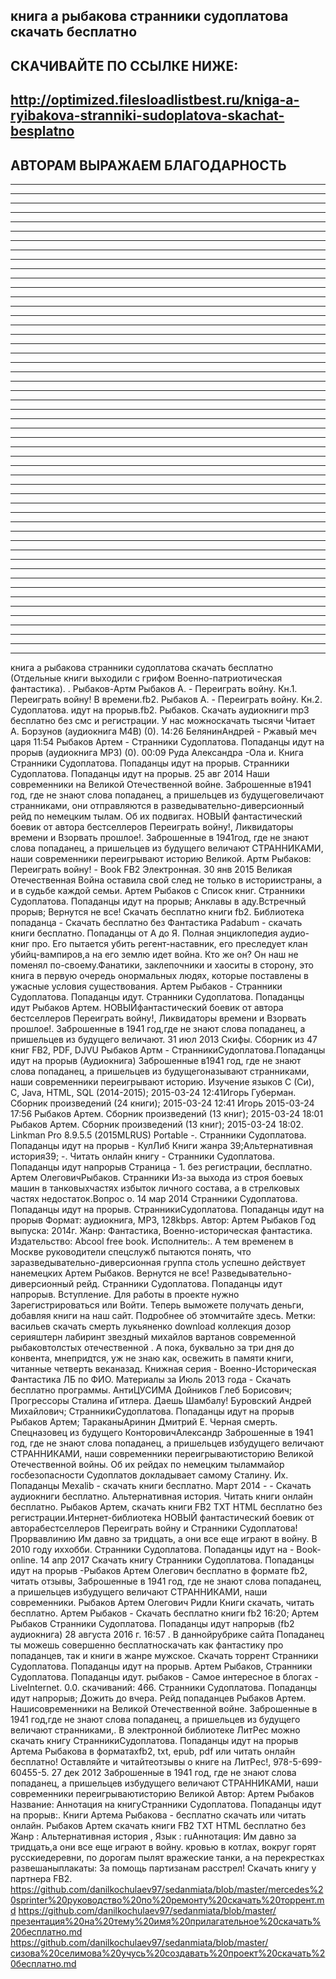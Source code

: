 книга а рыбакова странники судоплатова скачать бесплатно
--------------------------------------------------
СКАЧИВАЙТЕ ПО ССЫЛКЕ НИЖЕ:
--------------------------------------------------
http://optimized.filesloadlistbest.ru/kniga-a-ryibakova-stranniki-sudoplatova-skachat-besplatno
--------------------------------------------------
АВТОРАМ ВЫРАЖАЕМ БЛАГОДАРНОСТЬ
--------------------------------------------------
--------------------------------------------------
--------------------------------------------------
--------------------------------------------------
--------------------------------------------------
--------------------------------------------------
--------------------------------------------------
--------------------------------------------------
--------------------------------------------------
--------------------------------------------------
--------------------------------------------------
--------------------------------------------------
--------------------------------------------------
--------------------------------------------------
--------------------------------------------------
--------------------------------------------------
--------------------------------------------------
--------------------------------------------------
--------------------------------------------------
--------------------------------------------------
--------------------------------------------------
--------------------------------------------------
--------------------------------------------------
--------------------------------------------------
--------------------------------------------------
--------------------------------------------------
--------------------------------------------------
--------------------------------------------------
--------------------------------------------------
--------------------------------------------------
--------------------------------------------------
--------------------------------------------------
--------------------------------------------------
--------------------------------------------------
--------------------------------------------------
--------------------------------------------------
--------------------------------------------------
--------------------------------------------------
--------------------------------------------------
--------------------------------------------------
--------------------------------------------------
--------------------------------------------------
--------------------------------------------------
--------------------------------------------------
--------------------------------------------------
--------------------------------------------------
--------------------------------------------------
--------------------------------------------------
--------------------------------------------------
--------------------------------------------------
--------------------------------------------------
--------------------------------------------------
книга а рыбакова странники судоплатова скачать бесплатно (Отдельные книги выходили с грифом Военно-патриотическая фантастика). . Рыбаков-Артм Рыбаков А. - Переиграть войну. Кн.1. Переиграть войну! В  времени.fb2. Рыбаков А. - Переиграть войну. Кн.2.   Судоплатова.  идут на прорыв.fb2. Рыбаков. Скачать аудиокниги mp3 бесплатно без смс и регистрации. У нас можноскачать тысячи  Читает А. Борзунов (аудиокнига M4B) (0). 14:26 БелянинАндрей - Ржавый меч царя  11:54 Рыбаков Артем - Странники Судоплатова. Попаданцы идут на прорыв (аудиокнига МР3) (0). 00:09 Руда Александра -Ола и. Книга Странники Судоплатова. Попаданцы идут на прорыв. Странники Судоплатова. Попаданцы идут на прорыв. 25 авг 2014  Наши современники на Великой Отечественной войне. Заброшенные в1941 год, где не знают слова попаданец, а пришельцев из будущеговеличают странниками, они отправляются в разведывательно-диверсионный рейд по немецким тылам. Об их подвигах. НОВЫЙ фантастический боевик от автора бестселлеров Переиграть войну!, Ликвидаторы времени и Взорвать прошлое!. Заброшенные в 1941год, где не знают слова попаданец, а пришельцев из будущего величают СТРАННИКАМИ, наши современники переигрывают историю Великой. Артм Рыбаков: Переиграть войну! - Book FB2 Электронная. 30 янв 2015  Великая Отечественная Война оставила свой след не только в историистраны, а и в судьбе каждой семьи. Артем Рыбаков с  Список книг. Странники Судоплатова. Попаданцы идут на прорыв; Анклавы в аду.Встречный прорыв; Вернутся не все!  Скачать бесплатно книги fb2. Библиотека попаданца - Скачать бесплатно без
Фантастика  Padabum - скачать книги бесплатно. Попаданцы от А до Я. Полная энциклопедия аудио-книг про. Его пытается убить регент-наставник, его преследует клан убийц-вампиров,а на его землю идет война. Кто же он? Он наш  не поменял по-своему.Фанатики, заклепочники и хаоситы в сторону, это книга в первую очередь онормальных людях, которые поставлены в ужасные условия существования. Артем Рыбаков - Странники Судоплатова. Попаданцы идут. Странники Судоплатова. Попаданцы идут Рыбаков Артем. НОВЫЙфантастический боевик от автора бестселлеров Переиграть войну!, Ликвидаторы времени и Взорвать прошлое!. Заброшенные в 1941 год,где не знают слова попаданец, а пришельцев из будущего величают. 31 июл 2013  Скифы. Сборник из 47 книг FB2, PDF, DJVU  Рыбаков Артм - СтранникиСудоплатова.Попаданцы идут на прорыв (Аудиокнига)  Заброшенные в1941 год, где не знают слова попаданец, а пришельцев из будущегоназывают странниками, наши современники переигрывают историю. Изучение языков C (Cи), C, Java, HTML, SQL (2014-2015); 2015-03-24 12:41Игорь Губерман. Сборник произведений (24 книги); 2015-03-24 12:41 Игорь 2015-03-24 17:56 Рыбаков Артем. Сборник произведений (13 книг); 2015-03-24 18:01 Рыбаков Артем. Сборник произведений (13 книг); 2015-03-24 18:02. Linkman Pro 8.9.5.5 (2015MLRUS)  Portable -. Странники Судоплатова. Попаданцы идут на прорыв - КулЛиб
Книги жанра 39;Альтернативная история39; -. Читать онлайн книгу - Странники Судоплатова. Попаданцы идут напрорыв Страница - 1. без регистрации, бесплатно.  Артем ОлеговичРыбаков. Странники  Из-за выхода из строя боевых машин в танковыхчастях избыток личного состава, а в стрелковых частях  недостаток.Вопрос о. 14 мар 2014  Странники Судоплатова. Попаданцы идут на прорыв. СтранникиСудоплатова. Попаданцы идут на прорыв Формат: аудиокнига, MP3, 128kbps. Автор: Артем Рыбаков Год выпуска: 2014г. Жанр: Фантастика, Военно-историческая фантастика. Издательство: Abcool free book. Исполнитель:. А тем временем в Москве руководители спецслужб пытаются понять, что заразведывательно-диверсионная группа столь успешно действует нанемецких  Артем Рыбаков. Вернутся не все! Разведывательно-диверсионный рейд. Странники Судоплатова. Попаданцы идут напрорыв. Вступление. Для работы в проекте нужно Зарегистрироваться или Войти. Теперь выможете получать деньги, добавляя книги на наш сайт. Подробнее об этомчитайте здесь. Метки: васильев скачать смерть лукьяненко download коллекция дозор серияштерн лабиринт звездный михайлов вартанов современной рыбаковтолстых отечественной . А пока, буквально за три дня до конвента, мнепридтся, уж не знаю как, освежить в памяти книги, читанные четверть веканазад. Книжная серия - Военно-Историческая Фантастика  ЛБ по ФИО. Материалы за Июль 2013 года - Скачать бесплатно программы. АнтиЦУСИМА Дойников Глеб Борисович; Прогрессоры Сталина иГитлера. Даешь Шамбалу! Буровский Андрей Михайлович; СтранникиСудоплатова. Попаданцы идут на прорыв Рыбаков Артем; ТараканыАринин Дмитрий Е. Черная смерть. Спецназовец из будущего КонторовичАлександр
Заброшенные в 1941 год, где не знают слова попаданец, а пришельцев избудущего величают СТРАННИКАМИ, наши современники переигрываютисторию Великой Отечественной войны. Об их рейдах по немецким тыламмайор госбезопасности Судоплатов докладывает самому Сталину. Их. Попаданцы  Mexalib - скачать книги бесплатно. Март 2014 - - Скачать аудиокниги бесплатно. Альтернативная история. Читать книги онлайн бесплатно. Рыбаков Артем, скачать книги FB2 TXT HTML бесплатно без регистрации.Интернет-библиотека  НОВЫЙ фантастический боевик от авторабестселлеров Переиграть войну и Странники Судоплатова! Прорвавлинию  Им давно за тридцать, а они все еще играют в войну. В 2010 году иххобби. Странники Судоплатова. Попаданцы идут на  - Book-online. 14 апр 2017  Скачать книгу Странники Судоплатова. Попаданцы идут на прорыв -Рыбаков Артем Олегович бесплатно в формате fb2, читать отзывы, Заброшенные в 1941 год, где не знают слова попаданец, а пришельцев избудущего величают СТРАННИКАМИ, наши современники. Рыбаков Артем Олегович  Ридли  Книги скачать, читать бесплатно. Артем Рыбаков - Скачать бесплатно книги fb2
16:20; Артем Рыбаков  Странники Судоплатова. Попаданцы идут напрорыв (fb2  аудиокнига)  28 августа 2016 г. 16:57 . В даннойрубрике сайта Попаданец ты можешь совершенно бесплатноскачать как фантастику про попаданцев, так и книги в жанре мужское. Скачать торрент Странники Судоплатова. Попаданцы идут на прорыв. Артем Рыбаков, Странники Судоплатова. Попаданцы идут. рыбаков - Самое интересное в блогах - LiveInternet. 0.0. скачиваний: 466. Странники Судоплатова. Попаданцы идут напрорыв; Дожить до вчера. Рейд попаданцев  Рыбаков Артем. Нашисовременники на Великой Отечественной войне. Заброшенные в 1941 год,где не знают слова попаданец, а пришельцев из будущего величают странниками,. В электронной библиотеке ЛитРес можно скачать книгу СтранникиСудоплатова. Попаданцы идут на прорыв Артема Рыбакова в форматахfb2, txt, epub, pdf или читать онлайн бесплатно! Оставляйте и читайтеотзывы о книге на ЛитРес!, 978-5-699-60455-5. 27 дек 2012  Заброшенные в 1941 год, где не знают слова попаданец, а пришельцев избудущего величают СТРАННИКАМИ, наши современники переигрываютисторию Великой  Автор: Артем Рыбаков Название:  Аннотация на книгуСтранники Судоплатова. Попаданцы идут на прорыв:. Книги Артема Рыбакова - бесплатно скачать или читать онлайн. Рыбаков Артем скачать книги FB2 TXT HTML бесплатно без
Жанр : Альтернативная история , Язык : ruАннотация: Им давно за тридцать,а они все еще играют в войну.  кровью в котлах, вокруг горят русскиедеревни, по дорогам пылят вражеские танки, а на перекрестках развешаныплакаты: За помощь партизанам  расстрел!  Скачать книгу у партнера FB2.
https://github.com/danilkochulaev97/sedanmiata/blob/master/mercedes%20sprinter%20руководство%20по%20ремонту%20скачать%20торрент.md
https://github.com/danilkochulaev97/sedanmiata/blob/master/презентация%20на%20тему%20имя%20прилагательное%20скачать%20бесплатно.md
https://github.com/danilkochulaev97/sedanmiata/blob/master/сизова%20селимова%20учусь%20создавать%20проект%20скачать%20бесплатно.md